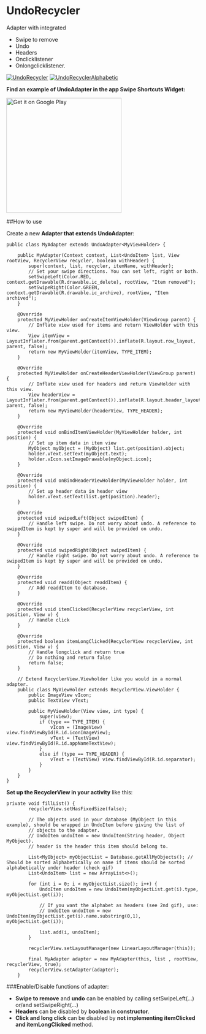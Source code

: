 # UndoRecycler
Adapter with integrated 
- Swipe to remove
- Undo
- Headers
- Onclicklistener
- Onlongclicklistener.


[![UndoRecycler](http://i.imgur.com/R0zn49u.gif)](http://imgur.com/R0zn49u) [![UndoRecyclerAlphabetic](http://i.imgur.com/0hifpra.gif)](http://imgur.com/0hifpra)

**Find an example of UndoAdapter in the app Swipe Shortcuts Widget:**

<a href="https://play.google.com/store/apps/details?id=com.cuttingedge.swipeshortcuts"><img alt="Get it on Google Play" src="https://play.google.com/intl/en_us/badges/images/apps/en-play-badge-border.png" width="300" /></a>

##How to use

Create a new **Adapter that extends UndoAdapter**:

```
public class MyAdapter extends UndoAdapter<MyViewHolder> {

    public MyAdapter(Context context, List<UndoItem> list, View rootView, RecyclerView recycler, boolean withHeader) {
        super(context, list, recycler, itemName, withHeader);
        // Set your swipe directions. You can set left, right or both.
        setSwipeLeft(Color.RED, context.getDrawable(R.drawable.ic_delete), rootView, "Item removed");
        setSwipeRight(Color.GREEN, context.getDrawable(R.drawable.ic_archive), rootView, "Item archived");
    }

    @Override
    protected MyViewHolder onCreateItemViewHolder(ViewGroup parent) {
        // Inflate view used for items and return ViewHolder with this view.
        View itemView = LayoutInflater.from(parent.getContext()).inflate(R.layout.row_layout, parent, false);
        return new MyViewHolder(itemView, TYPE_ITEM);
    }

    @Override
    protected MyViewHolder onCreateHeaderViewHolder(ViewGroup parent) {
        // Inflate view used for headers and return ViewHolder with this view.
        View headerView = LayoutInflater.from(parent.getContext()).inflate(R.layout.header_layout, parent, false);
        return new MyViewHolder(headerView, TYPE_HEADER);
    }

    @Override
    protected void onBindItemViewHolder(MyViewHolder holder, int position) {
        // Set up item data in item view
        MyObject myObject = (MyObject) list.get(position).object;
        holder.vText.setText(myObject.text);
        holder.vIcon.setImageDrawable(myObject.icon);
    }

    @Override
    protected void onBindHeaderViewHolder(MyViewHolder holder, int position) {
        // Set up header data in header view
        holder.vText.setText(list.get(position).header);
    }

    @Override
    protected void swipedLeft(Object swipedItem) {
        // Handle left swipe. Do not worry about undo. A reference to swipedItem is kept by super and will be provided on undo.
    }
    
    @Override
    protected void swipedRight(Object swipedItem) {
        // Handle right swipe. Do not worry about undo. A reference to swipedItem is kept by super and will be provided on undo.
    }

    @Override
    protected void readd(Object readdItem) {
        // Add readdItem to database.
    }

    @Override
    protected void itemClicked(RecyclerView recyclerView, int position, View v) {
        // Handle click
    }

    @Override
    protected boolean itemLongClicked(RecyclerView recyclerView, int position, View v) {
        // Handle longclick and return true
        // Do nothing and return false
        return false;
    }

    // Extend RecyclerView.Viewholder like you would in a normal adapter.
    public class MyViewHolder extends RecyclerView.ViewHolder {
        public ImageView vIcon;
        public TextView vText;

        public MyViewHolder(View view, int type) {
            super(view);
            if (type == TYPE_ITEM) {
                vIcon = (ImageView) view.findViewById(R.id.iconImageView);
                vText = (TextView) view.findViewById(R.id.appNameTextView);
            }
            else if (type == TYPE_HEADER) {
                vText = (TextView) view.findViewById(R.id.separator);
            }
        }
    }
}
```

**Set up the RecyclerView in your activity** like this:

```
private void fillList() {
        recyclerView.setHasFixedSize(false);

        // The objects used in your database (MyObject in this example), should be wrapped in UndoItem before giving the list of 
        // objects to the adapter.
        // UndoItem undoItem = new UndoItem(String header, Object MyObject).
        // header is the header this item should belong to.
        
        List<MyObject> myObjectList = Database.getAllMyObjects(); // Should be sorted alphabetically on name if items should be sorted alphabetically under header (check gif)
        List<UndoItem> list = new ArrayList<>();
        
        for (int i = 0; i < myObjectList.size(); i++) {
            UndoItem undoItem = new UndoItem(myObjectList.get(i).type, myObjectList.get(i));
            
            // If you want the alphabet as headers (see 2nd gif), use:
            // UndoItem undoItem = new UndoItem(myObjectList.get(i).name.substring(0,1), myObjectList.get(i));
            
            list.add(i, undoItem);
        }

        recyclerView.setLayoutManager(new LinearLayoutManager(this));

        final MyAdapter adapter = new MyAdapter(this, list , rootView, recyclerView, true);
        recyclerView.setAdapter(adapter);
    } 
```

###Enable/Disable functions of adapter:

- **Swipe to remove** and **undo** can be enabled by calling setSwipeLeft(...) or/and setSwipeRight(...)
- **Headers** can be disabled by **boolean in constructor**.
- **Click and long click** can be disabled by **not implementing itemClicked and itemLongClicked** method.


